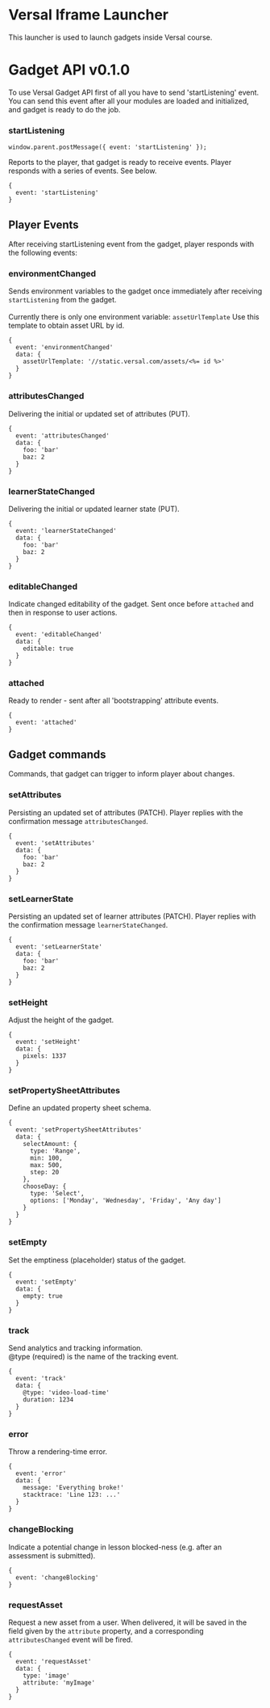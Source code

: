 # Versal Iframe Launcher

This launcher is used to launch gadgets inside Versal course.

# Gadget API v0.1.0

To use Versal Gadget API first of all you have to send 'startListening' event. You can send this event after all your modules are loaded and initialized, and gadget is ready to do the job.

### startListening

    window.parent.postMessage({ event: 'startListening' });

Reports to the player, that gadget is ready to receive events. Player responds with a series of events. See below.

```
{
  event: 'startListening'
}
```

## Player Events

After receiving startListening event from the gadget, player responds with the following events:

### environmentChanged

Sends environment variables to the gadget once immediately after receiving `startListening` from the gadget.<br/><br/> Currently there is only one environment variable: `assetUrlTemplate` Use this template to obtain asset URL by id.

```
{
  event: 'environmentChanged'
  data: {
    assetUrlTemplate: '//static.versal.com/assets/<%= id %>'
  }
}
```

### attributesChanged

Delivering the initial or updated set of attributes (PUT).

```
{
  event: 'attributesChanged'
  data: {
    foo: 'bar'
    baz: 2
  }
}
```

### learnerStateChanged

Delivering the initial or updated learner state (PUT).

```
{
  event: 'learnerStateChanged'
  data: {
    foo: 'bar'
    baz: 2
  }
}
```

### editableChanged

Indicate changed editability of the gadget. Sent once before `attached` and then in response to user actions.

```
{
  event: 'editableChanged'
  data: {
    editable: true
  }
}
```

### attached

Ready to render - sent after all 'bootstrapping' attribute events.

```
{
  event: 'attached'
}
```

## Gadget commands

Commands, that gadget can trigger to inform player about changes.

### setAttributes

Persisting an updated set of attributes (PATCH). Player replies with the confirmation message `attributesChanged`.

```
{
  event: 'setAttributes'
  data: {
    foo: 'bar'
    baz: 2
  }
}
```

### setLearnerState

Persisting an updated set of learner attributes (PATCH). Player replies with the confirmation message `learnerStateChanged`.

```
{
  event: 'setLearnerState'
  data: {
    foo: 'bar'
    baz: 2
  }
}
```

### setHeight

Adjust the height of the gadget.

```
{
  event: 'setHeight'
  data: {
    pixels: 1337
  }
}
```

### setPropertySheetAttributes

Define an updated property sheet schema.

```
{
  event: 'setPropertySheetAttributes'
  data: {
    selectAmount: {
      type: 'Range',
      min: 100,
      max: 500,
      step: 20
    },
    chooseDay: {
      type: 'Select',
      options: ['Monday', 'Wednesday', 'Friday', 'Any day']
    }
  }
}
```

### setEmpty

Set the emptiness (placeholder) status of the gadget.

```
{
  event: 'setEmpty'
  data: {
    empty: true
  }
}
```

### track

Send analytics and tracking information.<br>
@type (required) is the name of the tracking event.

```
{
  event: 'track'
  data: {
    @type: 'video-load-time'
    duration: 1234
  }
}
```

### error

Throw a rendering-time error.

```
{
  event: 'error'
  data: {
    message: 'Everything broke!'
    stacktrace: 'Line 123: ...'
  }
}
```

### changeBlocking

Indicate a potential change in lesson blocked-ness (e.g. after an assessment is submitted).

```
{
  event: 'changeBlocking'
}
```

### requestAsset

Request a new asset from a user. When delivered, it will be saved in the field given by the `attribute` property, and a corresponding `attributesChanged` event will be fired.

```
{
  event: 'requestAsset'
  data: {
    type: 'image'
    attribute: 'myImage'
  }
}
```
